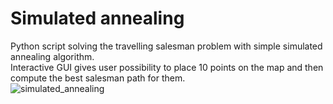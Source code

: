 # Simulated annealing
Python script solving the travelling salesman problem with simple simulated annealing algorithm.  
Interactive GUI gives user possibility to place 10 points on the map and then compute the best salesman path for them.  
![simulated_annealing](https://user-images.githubusercontent.com/33002299/51144966-cdc2ee80-1852-11e9-81eb-c17dfc4bf4af.png)
